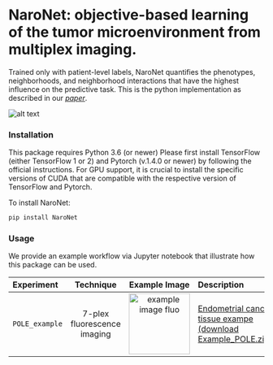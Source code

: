 # NaroNet: objective-based learning of the tumor microenvironment from multiplex imaging.
Trained only with patient-level labels, NaroNet quantifies the phenotypes, neighborhoods, and neighborhood interactions that have the highest influence on the predictive task. This is the python implementation as described in our [*paper*](https://arxiv.org/abs/2103.05385).  

![alt text](https://github.com/djimenezsanchez/NaroNet/blob/main/images/folder_overview.gif)

### Installation
This package requires Python 3.6 (or newer)
Please first install TensorFlow (either TensorFlow 1 or 2) and Pytorch (v.1.4.0 or newer) by following the official instructions. For GPU support, it is crucial to install the specific versions of CUDA that are compatible with the respective version of TensorFlow and Pytorch.

To install NaroNet:
```sh
pip install NaroNet
```

### Usage
We provide an example workflow via Jupyter notebook that illustrate how this package can be used.

| Experiment | Technique | Example Image | Description | 
| :-- | :-: | :-:| :-- |
| `POLE_example`| 7-plex fluorescence imaging | <img src="https://github.com/djimenezsanchez/NaroNet/blob/main/images/example_endometrial_crop.tif?raw=true" title="example image fluo" width="120px" align="center">  | [Endometrial cancer tissue exampe (download Example_POLE.zip)](https://zenodo.org/record/4630664#.YFoGLa9KiUk). | 

